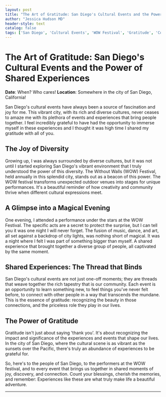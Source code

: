 ```yaml
---
layout: post
title: "The Art of Gratitude: San Diego's Cultural Events and the Power of Shared Experiences"
author: "Jessica Hudson MD"
header-style: text
catalog: false
tags: ['San Diego', 'Cultural Events', 'WOW Festival', 'Gratitude', 'Community', 'Creativity', 'Shared Experiences']
---
```


# The Art of Gratitude: San Diego's Cultural Events and the Power of Shared Experiences

**Date**: When? Who cares!
**Location**: Somewhere in the city of San Diego, California!

San Diego's cultural events have always been a source of fascination and joy for me. This vibrant city, with its rich and diverse cultures, never ceases to amaze me with its plethora of events and experiences that bring people together. I feel incredibly grateful to have had the opportunity to immerse myself in these experiences and I thought it was high time I shared my gratitude with all of you.

## The Joy of Diversity

Growing up, I was always surrounded by diverse cultures, but it was not until I started exploring San Diego's vibrant environment that I truly understood the power of this diversity. The Without Walls (WOW) Festival, held annually in this splendid city, stands out as a beacon of this power. The WOW festival transforms unexpected outdoor venues into stages for unique performances. It's a beautiful reminder of how creativity and community thrive when different cultural expressions meet.

## A Glimpse into a Magical Evening

One evening, I attended a performance under the stars at the WOW Festival. The specific acts are a secret to protect the surprise, but I can tell you it was one night I will never forget. The fusion of music, dance, and art, all set against a backdrop of city lights, was nothing short of magical. It was a night where I felt I was part of something bigger than myself. A shared experience that brought together a diverse group of people, all captivated by the same moment.

## Shared Experiences: The Thread that Binds

San Diego's cultural events are not just one-off moments; they are threads that weave together the rich tapestry that is our community. Each event is an opportunity to learn something new, to feel things you've never felt before, to connect with other people in a way that transcends the mundane. This is the essence of gratitude: recognizing the beauty in those connections, and the priceless role they play in our lives.

## The Power of Gratitude

Gratitude isn't just about saying 'thank you'. It's about recognizing the impact and significance of the experiences and events that shape our lives. In the city of San Diego, where the cultural scene is as vibrant as the sunsets over the Pacific, there's truly an abundance of experiences to be grateful for. 

So, here's to the people of San Diego, to the performers at the WOW festival, and to every event that brings us together in shared moments of joy, discovery, and connection. Count your blessings, cherish the memories, and remember: Experiences like these are what truly make life a beautiful adventure.

---
